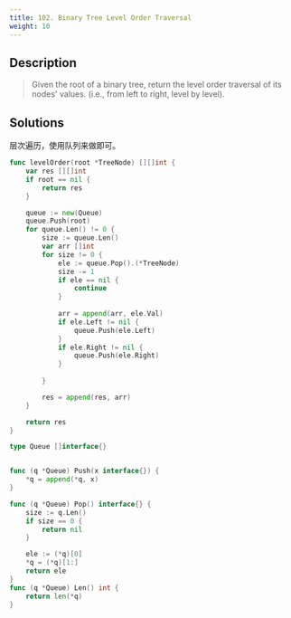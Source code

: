 ```yaml
---
title: 102. Binary Tree Level Order Traversal
weight: 10
---
```


## Description
> Given the root of a binary tree, return the level order traversal of its nodes' values. (i.e., from left to right, level by level).

## Solutions
层次遍历，使用队列来做即可。
```go
func levelOrder(root *TreeNode) [][]int {
    var res [][]int
	if root == nil {
		return res
	}

	queue := new(Queue)
	queue.Push(root)
	for queue.Len() != 0 {
		size := queue.Len()
		var arr []int
		for size != 0 {
			ele := queue.Pop().(*TreeNode)
            size -= 1
			if ele == nil {
				continue
			}
			
			arr = append(arr, ele.Val)
			if ele.Left != nil {
				queue.Push(ele.Left)
			}
			if ele.Right != nil {
				queue.Push(ele.Right)
			}
            
		}

		res = append(res, arr)
	}

	return res
}

type Queue []interface{}


func (q *Queue) Push(x interface{}) {
	*q = append(*q, x)
}

func (q *Queue) Pop() interface{} {
	size := q.Len()
	if size == 0 {
		return nil
	}

	ele := (*q)[0]
	*q = (*q)[1:]
	return ele
}
func (q *Queue) Len() int {
	return len(*q)
}

```

